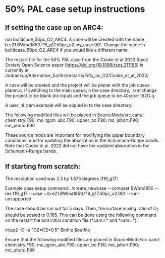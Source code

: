 # 50% PAL case setup instructions

## If setting the case up on ARC4:

run buildcase_50pc_O2_ARC4. A case will be created with the name b.e21.BWma1850.f19_g17.50pc_o2.my_case.001. Change the name in buildcase_50pc_O2_ARC4 if you would like a different name.

The restart file for the 50% PAL case from the Cooke et al 2022 Royal Society Open Science paper (https://doi.org/10.1098/rsos.211165) is currently at /nobackup/Alternative_Earths/restarts/Fifty_pc_O2/Cooke_et_al_2022/

A case will be created and the project will be planet with the job queue planet.q. If switching to the main queue, n the case directory, ./xmlchange the project to be blank (no input) and the job queue to be 40core-192G.q.

A user_nl_cam example will be copied in to the case directory.

The following modified files will be placed in SourceMods/src.cam/:
chemistry.F90; mo_tgcm_ubc.F90; upper_bc.F90; mo_jshort.F90; mo_photo.F90

These source mods are important for modifying the upper boundary conditions, and for updating the absorption in the Schumann-Runge bands. Note that Cooke et al. 2022 did not have the updated absorption in the Schumann-Runge bands.

## If starting from scratch:

The resolution used was 2.5 by 1.875 degrees (f19_g17)

Example case setup command:
./create_newcase --compset BWma1850 --res f19_g17 --case ~/b.e21.BWma1850.f19_g17.50pc_o2.001 --run-unsupported

The case should be run out for 5 days. Then, the surface mixing ratio of O<sub>2</sub> should be scaled to 0.105. This can be done using the following command on the restart file and initial condition file (\*cam.r.\* and \*cam.i.\*).

ncap2 -O -s "O2=O2\*0.5" $infile $outfile

Ensure that the following modified files are placed in SourceMods/src.cam/:
chemistry.F90; mo_tgcm_ubc.F90; upper_bc.F90; mo_jshort.F90; mo_photo.F90


